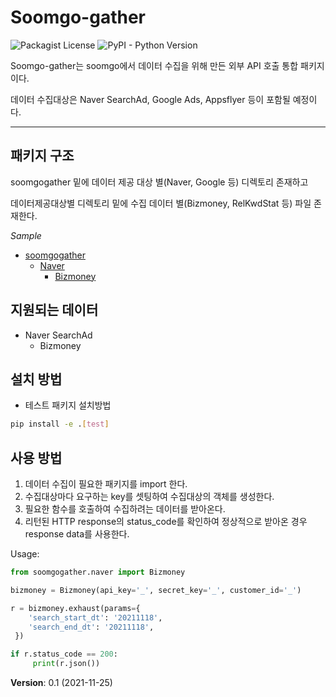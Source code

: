 # Soomgo-gather

![Packagist License](https://img.shields.io/badge/license-MIT-green)
![PyPI - Python Version](https://img.shields.io/badge/python->=3.6-blue)

Soomgo-gather는 soomgo에서 데이터 수집을 위해 만든 외부 API 호출 통합 패키지이다.

데이터 수집대상은 Naver SearchAd, Google Ads, Appsflyer 등이 포함될 예정이다.

---

## 패키지 구조

soomgogather 밑에 데이터 제공 대상 별(Naver, Google 등) 디렉토리 존재하고

데이터제공대상별 디렉토리 밑에 수집 데이터 별(Bizmoney, RelKwdStat 등) 파일 존재한다.  

*Sample*
* [soomgogather](./src/soomgogather)
  * [Naver](./src/soomgogather/naver)
    * [Bizmoney](./src/soomgogather/naver/bizmoney.py)


## 지원되는 데이터
* Naver SearchAd
    * Bizmoney
  
## 설치 방법

- 테스트 패키지 설치방법
```bash
pip install -e .[test]
```

## 사용 방법

1. 데이터 수집이 필요한 패키지를 import 한다.
2. 수집대상마다 요구하는 key를 셋팅하여 수집대상의 객체를 생성한다.
3. 필요한 함수를 호출하여 수집하려는 데이터를 받아온다.
4. 리턴된 HTTP response의 status_code를 확인하여 정상적으로 받아온 경우 response data를 사용한다.

Usage:
```python
from soomgogather.naver import Bizmoney

bizmoney = Bizmoney(api_key='_', secret_key='_', customer_id='_')

r = bizmoney.exhaust(params={
    'search_start_dt': '20211118',
    'search_end_dt': '20211118',
 })

if r.status_code == 200:
     print(r.json())
```

**Version**: 0.1 (2021-11-25)


